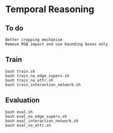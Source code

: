 Temporal Reasoning
==================

To do
-----

    Better cropping mechanism
    Remove RGB impact and use bounding boxes only


Train
-----

    bash train.sh
    bash train_no_edge_superv.sh
    bash train_no_attr.sh
    bash train_interaction_network.sh

Evaluation
----------

    bash eval.sh
    bash eval_no_edge_superv.sh
    bash eval_interaction_network.sh
    bash eval_no_attr.sh


